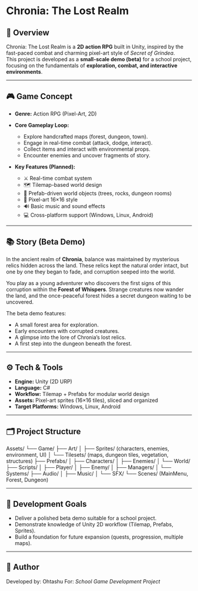 # Chronia: The Lost Realm  

## 📖 Overview  
Chronia: The Lost Realm is a **2D action RPG** built in Unity, inspired by the fast-paced combat and charming pixel-art style of *Secret of Grindea*.  
This project is developed as a **small-scale demo (beta)** for a school project, focusing on the fundamentals of **exploration, combat, and interactive environments**.  

---

## 🎮 Game Concept  
- **Genre:** Action RPG (Pixel-Art, 2D)  
- **Core Gameplay Loop:**  
  - Explore handcrafted maps (forest, dungeon, town).  
  - Engage in real-time combat (attack, dodge, interact).  
  - Collect items and interact with environmental props.  
  - Encounter enemies and uncover fragments of story.  

- **Key Features (Planned):**  
  - ⚔️ Real-time combat system  
  - 🗺️ Tilemap-based world design  
  - 🧩 Prefab-driven world objects (trees, rocks, dungeon rooms)  
  - 🎨 Pixel-art 16×16 style  
  - 🔊 Basic music and sound effects  
  - 💻 Cross-platform support (Windows, Linux, Android)  

---

## 📚 Story (Beta Demo)  
In the ancient realm of **Chronia**, balance was maintained by mysterious relics hidden across the land. These relics kept the natural order intact, but one by one they began to fade, and corruption seeped into the world.  

You play as a young adventurer who discovers the first signs of this corruption within the **Forest of Whispers**. Strange creatures now wander the land, and the once-peaceful forest hides a secret dungeon waiting to be uncovered.  

The beta demo features:  
- A small forest area for exploration.  
- Early encounters with corrupted creatures.  
- A glimpse into the lore of Chronia’s lost relics.  
- A first step into the dungeon beneath the forest.  

---

## ⚙️ Tech & Tools  
- **Engine:** Unity (2D URP)  
- **Language:** C#  
- **Workflow:** Tilemap + Prefabs for modular world design  
- **Assets:** Pixel-art sprites (16×16 tiles), sliced and organized  
- **Target Platforms:** Windows, Linux, Android  

---

## 🗂️ Project Structure  
Assets/
└── Game/
├── Art/
│ ├── Sprites/ (characters, enemies, environment, UI)
│ └── Tilesets/ (maps, dungeon tiles, vegetation, structures)
├── Prefabs/
│ ├── Characters/
│ ├── Enemies/
│ └── World/
├── Scripts/
│ ├── Player/
│ ├── Enemy/
│ ├── Managers/
│ └── Systems/
├── Audio/
│ ├── Music/
│ └── SFX/
└── Scenes/ (MainMenu, Forest, Dungeon)


---

## 🚀 Development Goals  
- Deliver a polished beta demo suitable for a school project.  
- Demonstrate knowledge of Unity 2D workflow (Tilemap, Prefabs, Sprites).  
- Build a foundation for future expansion (quests, progression, multiple maps).  

---

## 👤 Author  
Developed by: Ohtashu
For: *School Game Development Project*  
